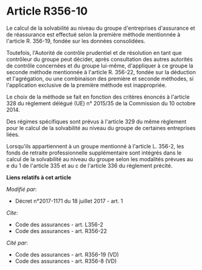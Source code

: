 # Article R356-10

Le calcul de la solvabilité au niveau du groupe d'entreprises d'assurance et de réassurance est effectué selon la première
méthode mentionnée à l'article R. 356-19, fondée sur les données consolidées. 

Toutefois, l'Autorité de contrôle prudentiel et de résolution en tant que contrôleur du groupe peut décider, après
consultation des autres autorités de contrôle concernées et du groupe lui-même, d'appliquer à ce groupe la seconde méthode
mentionnée à l'article R. 356-22, fondée sur la déduction et l'agrégation, ou une combinaison des première et seconde
méthodes, si l'application exclusive de la première méthode est inappropriée. 

Le choix de la méthode se fait en fonction des critères énoncés à l'article 328 du règlement délégué (UE) n° 2015/35 de la
Commission du 10 octobre 2014. 

Des régimes spécifiques sont prévus à l'article 329 du même règlement pour le calcul de la solvabilité au niveau du groupe de
certaines entreprises liées. 

Lorsqu'ils appartiennent à un groupe mentionné à l'article L. 356-2, les fonds de retraite professionnelle supplémentaire
sont intégrés dans le calcul de la solvabilité au niveau du groupe selon les modalités prévues au e du 1 de l'article 335 et
au c de l'article 336 du règlement précité.

**Liens relatifs à cet article**

_Modifié par_:

  - Décret n°2017-1171 du 18 juillet 2017 - art. 1

_Cite_:

  - Code des assurances - art. L356-2
  - Code des assurances - art. R356-22

_Cité par_:

  - Code des assurances - art. R356-19 (VD)
  - Code des assurances - art. R356-8 (VD)
